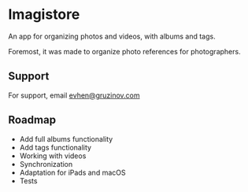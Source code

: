 # Imagistore

An app for organizing photos and videos, with albums and tags.

Foremost, it was made to organize photo references for photographers.

## Support

For support, email evhen@gruzinov.com

## Roadmap

- Add full albums functionality
- Add tags functionality
- Working with videos
- Synchronization
- Adaptation for iPads and macOS
- Tests
